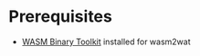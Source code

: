 # Prerequisites 

- [WASM Binary Toolkit](https://github.com/WebAssembly/wabt) installed for wasm2wat
